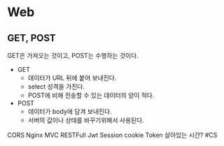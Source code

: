 # Web

## GET, POST
GET은 가져오는 것이고, POST는 수행하는 것이다.
- GET
	- 데이터가 URL 뒤에 붙어 보내진다.
	- select 성격을 가진다. 
	- POST에 비해 전송할 수 있는 데이터의 양이 적다.
- POST
	- 데이터가 body에 담겨 보내진다.
	- 서버의 값이나 상태를 바꾸기위해서 사용된다.




CORS
Nginx
MVC
RESTFull
Jwt
Session
cookie
Token 살아있는 시간?
#CS